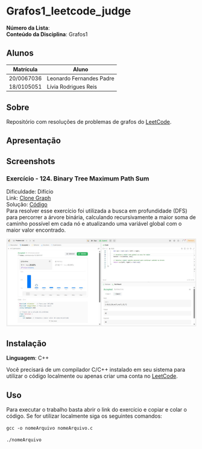 # Grafos1_leetcode_judge

**Número da Lista**: <br>
**Conteúdo da Disciplina**: Grafos1<br>

## Alunos
|Matrícula | Aluno |
| -- | -- |
| 20/0067036  |  Leonardo Fernandes Padre |
| 18/0105051  |  Lívia Rodrigues Reis |

## Sobre 
Repositório com resoluções de problemas de grafos do [LeetCode](https://leetcode.com/).

## Apresentação 

## Screenshots

### Exercício - 124. Binary Tree Maximum Path Sum

Dificuldade: Difício <br>
Link: [Clone Graph](https://leetcode.com/problems/binary-tree-maximum-path-sum/description/)<br>
Solução: [Código](exercises_leetcode/124_hard/124_binaryTreeMaximumPathSum.cpp)<br>
Para resolver esse exercício foi utilizada a busca em profundidade (DFS) para percorrer a árvore binária, calculando recursivamente a maior soma de caminho possível em cada nó e atualizando uma variável global com o maior valor encontrado.

![](exercises_leetcode/124_hard/124_submit.jpeg)

## Instalação 
**Linguagem**: C++<br>

Você precisará de um compilador C/C++ instalado em seu sistema para utilizar o código localmente ou apenas criar uma conta no [LeetCode](https://leetcode.com/).

## Uso 
Para executar o trabalho basta abrir o link do exercício e copiar e colar o código. Se for utilizar localmente siga os seguintes comandos:

`gcc -o nomeArquivo nomeArquivo.c`

`./nomeArquivo`


